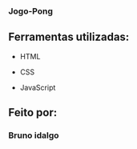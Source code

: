 ### Jogo-Pong

## Ferramentas utilizadas:

* HTML

* CSS

* JavaScript

## Feito por:

### Bruno idalgo

